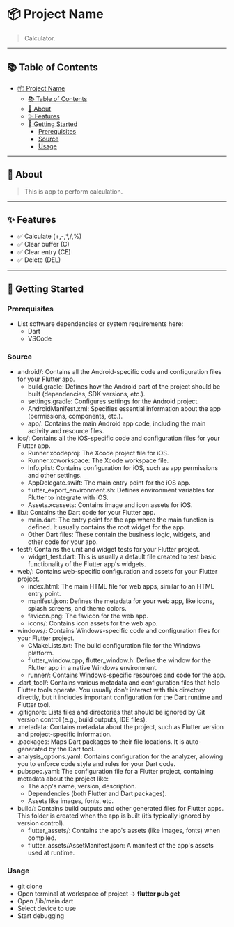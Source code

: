 # 📦 Project Name

> Calculator.

---

## 📚 Table of Contents

- [📦 Project Name](#-project-name)
  - [📚 Table of Contents](#-table-of-contents)
  - [📝 About](#-about)
  - [✨ Features](#-features)
  - [🚀 Getting Started](#-getting-started)
    - [Prerequisites](#prerequisites)
    - [Source](#source)
    - [Usage](#usage)

---

## 📝 About

> This is app to perform calculation.

---

## ✨ Features

- ✅ Calculate (+,-,*,/,%)
- ✅ Clear buffer (C)
- ✅ Clear entry (CE)
- ✅ Delete (DEL)

---

## 🚀 Getting Started

### Prerequisites

- List software dependencies or system requirements here:
  - Dart
  - VSCode

### Source

- android/: Contains all the Android-specific code and configuration files for your Flutter app.
  - build.gradle: Defines how the Android part of the project should be built (dependencies, SDK versions, etc.).
  - settings.gradle: Configures settings for the Android project.
  - AndroidManifest.xml: Specifies essential information about the app (permissions, components, etc.).
  - app/: Contains the main Android app code, including the main activity and resource files.
- ios/: Contains all the iOS-specific code and configuration files for your Flutter app.
  - Runner.xcodeproj: The Xcode project file for iOS.
  - Runner.xcworkspace: The Xcode workspace file.
  - Info.plist: Contains configuration for iOS, such as app permissions and other settings.
  - AppDelegate.swift: The main entry point for the iOS app.
  - flutter_export_environment.sh: Defines environment variables for Flutter to integrate with iOS.
  - Assets.xcassets: Contains image and icon assets for iOS.
- lib/: Contains the Dart code for your Flutter app.
  - main.dart: The entry point for the app where the main function is defined. It usually contains the root widget for the app.
  - Other Dart files: These contain the business logic, widgets, and other code for your app.
- test/: Contains the unit and widget tests for your Flutter project.
  - widget_test.dart: This is usually a default file created to test basic functionality of the Flutter app's widgets.
- web/: Contains web-specific configuration and assets for your Flutter project.
  - index.html: The main HTML file for web apps, similar to an HTML entry point.
  - manifest.json: Defines the metadata for your web app, like icons, splash screens, and theme colors.
  - favicon.png: The favicon for the web app.
  - icons/: Contains icon assets for the web app.
- windows/: Contains Windows-specific code and configuration files for your Flutter project.
    - CMakeLists.txt: The build configuration file for the Windows platform.
    - flutter_window.cpp, flutter_window.h: Define the window for the Flutter app in a native Windows environment.
    - runner/: Contains Windows-specific resources and code for the app.
- .dart_tool/: Contains various metadata and configuration files that help Flutter tools operate. You usually don’t interact with this directory directly, but it includes important configuration for the Dart runtime and Flutter tool.
- .gitignore: Lists files and directories that should be ignored by Git version control (e.g., build outputs, IDE files).
- .metadata: Contains metadata about the project, such as Flutter version and project-specific information.
- .packages: Maps Dart packages to their file locations. It is auto-generated by the Dart tool.
- analysis_options.yaml: Contains configuration for the analyzer, allowing you to enforce code style and rules for your Dart code.
- pubspec.yaml: The configuration file for a Flutter project, containing metadata about the project like:
  - The app's name, version, description.
  - Dependencies (both Flutter and Dart packages).
  - Assets like images, fonts, etc.
- build/: Contains build outputs and other generated files for Flutter apps. This folder is created when the app is built (it’s typically ignored by version control).
  - flutter_assets/: Contains the app's assets (like images, fonts) when compiled.
  - flutter_assets/AssetManifest.json: A manifest of the app's assets used at runtime.

### Usage

- git clone <url-repo>
- Open terminal at workspace of project -> **flutter pub get**
- Open /lib/main.dart
- Select device to use
- Start debugging 
